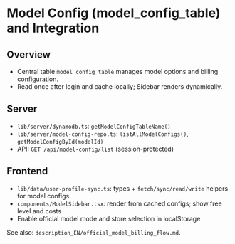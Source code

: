 # Model Config (model_config_table) and Integration

## Overview
- Central table `model_config_table` manages model options and billing configuration.
- Read once after login and cache locally; Sidebar renders dynamically.

## Server
- `lib/server/dynamodb.ts`: `getModelConfigTableName()`
- `lib/server/model-config-repo.ts`: `listAllModelConfigs()`, `getModelConfigById(modelId)`
- API: `GET /api/model-config/list` (session-protected)

## Frontend
- `lib/data/user-profile-sync.ts`: types + `fetch/sync/read/write` helpers for model configs
- `components/ModelSidebar.tsx`: render from cached configs; show free level and costs
- Enable official model mode and store selection in localStorage

See also: `description_EN/official_model_billing_flow.md`.
